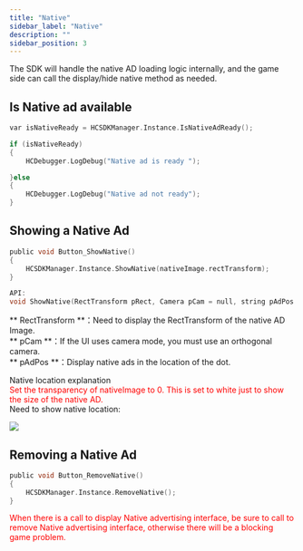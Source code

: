 ```yaml
---
title: "Native"
sidebar_label: "Native"
description: ""
sidebar_position: 3
---
```


The SDK will handle the native AD loading logic internally, and the game side can call the display/hide native method as needed.

## Is Native ad available
```c
var isNativeReady = HCSDKManager.Instance.IsNativeAdReady();

if (isNativeReady)
{
    HCDebugger.LogDebug("Native ad is ready ");

}else
{
    HCDebugger.LogDebug("Native ad not ready");
}
```

## Showing a Native Ad
```c
public void Button_ShowNative()
{
    HCSDKManager.Instance.ShowNative(nativeImage.rectTransform);
}
```

```c
API:
void ShowNative(RectTransform pRect, Camera pCam = null, string pAdPos = "");
```

** RectTransform **：Need to display the RectTransform of the native AD Image.<br/>
** pCam **：If the UI uses camera mode, you must use an orthogonal camera.<br/>
** pAdPos **：Display native ads in the location of the dot.

Native location explanation<br/>
<font color="#ff0000">Set the transparency of nativeImage to 0.
This is set to white just to show the size of the native AD.<br/></font>
Need to show native location:

![](/img/HCSDK/image03.png)

## Removing a Native Ad
```c
public void Button_RemoveNative()
{
    HCSDKManager.Instance.RemoveNative();
}
```
<font color="#ff0000">When there is a call to display Native advertising interface, be sure to call to remove Native advertising interface, otherwise there will be a blocking game problem.<br/></font>

